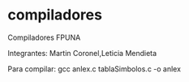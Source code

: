 compiladores
============
Compiladores FPUNA

Integrantes: 
Martin Coronel,Leticia Mendieta

Para compilar: gcc anlex.c tablaSimbolos.c -o anlex

